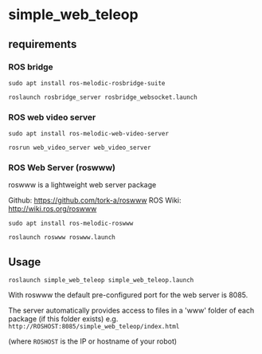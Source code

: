 # simple_web_teleop


## requirements 

### ROS bridge 

`sudo apt install ros-melodic-rosbridge-suite`

`roslaunch rosbridge_server rosbridge_websocket.launch`

### ROS web video server
`sudo apt install ros-melodic-web-video-server`

`rosrun web_video_server web_video_server`

### ROS Web Server (roswww) 

roswww is a lightweight web server package

Github: https://github.com/tork-a/roswww
ROS Wiki: http://wiki.ros.org/roswww

`sudo apt install ros-melodic-roswww`

`roslaunch roswww roswww.launch`


## Usage

`roslaunch simple_web_teleop simple_web_teleop.launch`

With roswww the default pre-configured port for the web server is 8085.

The server automatically provides access to files in a 'www' folder of each package (if this folder exists)
e.g.
 `http://ROSHOST:8085/simple_web_teleop/index.html`

(where `ROSHOST` is the IP or hostname of your robot)
